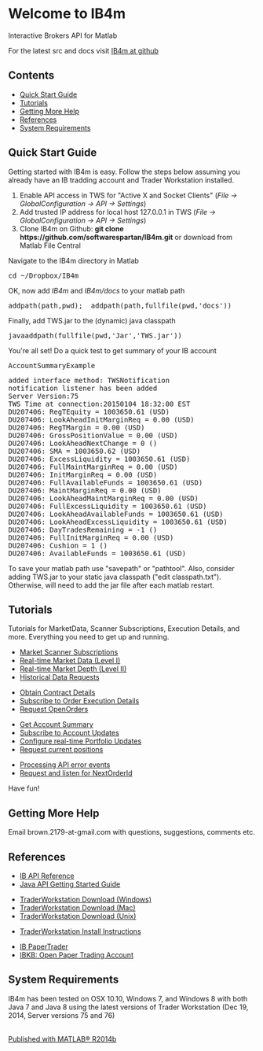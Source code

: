 
<!DOCTYPE html
  PUBLIC "-//W3C//DTD HTML 4.01 Transitional//EN">
<html><head>
      <meta http-equiv="Content-Type" content="text/html; charset=utf-8">
      <link rel="stylesheet" type="text/css" href="README.css">
   <!--
This HTML was auto-generated from MATLAB code.
To make changes, update the MATLAB code and republish this document.
      --><title>Welcome to IB4m</title><meta name="generator" content="MATLAB 8.4"><link rel="schema.DC" href="http://purl.org/dc/elements/1.1/"><meta name="DC.date" content="2015-01-04"><meta name="DC.source" content="index.m"><style type="text/css">
  </style></head><body><div class="content"><h1>Welcome to IB4m</h1><!--introduction--><p>Interactive Brokers API for Matlab</p><p>For the latest src and docs visit <a href="http://softwarespartan.github.io/IB4m">IB4m at github</a></p><!--/introduction--><h2>Contents</h2><div><ul><li><a href="#1">Quick Start Guide</a></li><li><a href="#7">Tutorials</a></li><li><a href="#9">Getting More Help</a></li><li><a href="#10">References</a></li><li><a href="#11">System Requirements</a></li></ul></div><h2>Quick Start Guide<a name="1"></a></h2><p>Getting started with IB4m is easy.  Follow the steps below assuming you already have an IB tradding account and Trader Workstation installed.</p><div><ol><li>Enable API access in TWS for "Active X and Socket Clients" (<i>File -&gt; GlobalConfiguration -&gt; API -&gt; Settings</i>)</li><li>Add trusted IP address for local host 127.0.0.1 in TWS (<i>File -&gt; GlobalConfiguration -&gt; API -&gt; Settings</i>)</li><li>Clone IB4m on Github: <b>git clone https://github.com/softwarespartan/IB4m.git</b> or download from Matlab File Central</li></ol></div><p>Navigate to the IB4m directory in Matlab</p><pre class="codeinput">cd <span class="string">~/Dropbox/IB4m</span>
</pre><p>OK, now add <i>IB4m</i> and <i>IB4m/docs</i> to your matlab path</p><pre class="codeinput">addpath(path,pwd);  addpath(path,fullfile(pwd,<span class="string">'docs'</span>))
</pre><p>Finally, add TWS.jar to the (dynamic) java classpath</p><pre class="codeinput">javaaddpath(fullfile(pwd,<span class="string">'Jar'</span>,<span class="string">'TWS.jar'</span>))
</pre><p>You're all set!  Do a quick test to get summary of your IB account</p><pre class="codeinput">AccountSummaryExample
</pre><pre class="codeoutput">added interface method: TWSNotification
notification listener has been added
Server Version:75
TWS Time at connection:20150104 18:32:00 EST
DU207406: RegTEquity = 1003650.61 (USD)
DU207406: LookAheadInitMarginReq = 0.00 (USD)
DU207406: RegTMargin = 0.00 (USD)
DU207406: GrossPositionValue = 0.00 (USD)
DU207406: LookAheadNextChange = 0 ()
DU207406: SMA = 1003650.62 (USD)
DU207406: ExcessLiquidity = 1003650.61 (USD)
DU207406: FullMaintMarginReq = 0.00 (USD)
DU207406: InitMarginReq = 0.00 (USD)
DU207406: FullAvailableFunds = 1003650.61 (USD)
DU207406: MaintMarginReq = 0.00 (USD)
DU207406: LookAheadMaintMarginReq = 0.00 (USD)
DU207406: FullExcessLiquidity = 1003650.61 (USD)
DU207406: LookAheadAvailableFunds = 1003650.61 (USD)
DU207406: LookAheadExcessLiquidity = 1003650.61 (USD)
DU207406: DayTradesRemaining = -1 ()
DU207406: FullInitMarginReq = 0.00 (USD)
DU207406: Cushion = 1 ()
DU207406: AvailableFunds = 1003650.61 (USD)
</pre><p>To save your matlab path use "savepath" or "pathtool". Also, consider adding TWS.jar to your static java classpath ("edit classpath.txt"). Otherwise, will need to add the jar file after each matlab restart.</p><h2>Tutorials<a name="7"></a></h2><p>Tutorials for MarketData, Scanner Subscriptions, Execution Details, and more.  Everything you need to get up and running.</p><div><ul><li><a href="http://softwarespartan.github.io/IB4m/docs/html/ScannerSubscriptionExample.html">Market Scanner Subscriptions</a></li><li><a href="http://softwarespartan.github.io/IB4m/docs/html/MarketDataExample.html">Real-time Market Data (Level I)</a></li><li><a href="http://softwarespartan.github.io/IB4m/docs/html/MarketDepthExample.html">Real-time Market Depth (Level II)</a></li><li><a href="http://softwarespartan.github.io/IB4m/docs/html/HistoricalDataExample.html">Historical Data Requests</a></li></ul></div><div><ul><li><a href="http://softwarespartan.github.io/IB4m/docs/html/ContractDetailsExample.html">Obtain Contract Details</a></li><li><a href="http://softwarespartan.github.io/IB4m/docs/html/ExecutionDetailsExample.html">Subscribe to Order Execution Details</a></li><li><a href="http://softwarespartan.github.io/IB4m/docs/html/OpenOrdersExample.html">Request OpenOrders</a></li></ul></div><div><ul><li><a href="http://softwarespartan.github.io/IB4m/docs/html/AccountSummaryExample.html">Get Account Summary</a></li><li><a href="http://softwarespartan.github.io/IB4m/docs/html/AccountUpdatesExample.html">Subscribe to Account Updates</a></li><li><a href="http://softwarespartan.github.io/IB4m/docs/html/PortfolioUpdateExample.html">Configure real-time Portfolio Updates</a></li><li><a href="http://softwarespartan.github.io/IB4m/docs/html/PositionsExample.html">Request current positions</a></li></ul></div><div><ul><li><a href="http://softwarespartan.github.io/IB4m/docs/html/ErrorExample.html">Processing API error events</a></li><li><a href="http://softwarespartan.github.io/IB4m/docs/html/NextOrderIdExample.html">Request and listen for NextOrderId</a></li></ul></div><p>Have fun!</p><h2>Getting More Help<a name="9"></a></h2><p>Email brown.2179-at-gmail.com with questions, suggestions, comments etc.</p><h2>References<a name="10"></a></h2><div><ul><li><a href="http://www.interactivebrokers.com/download/newMark/PDFs/APIprintable.pdf">IB API Reference</a></li><li><a href="https://www.interactivebrokers.com/download/JavaAPIGettingStarted.pdf">Java API Getting Started Guide</a></li></ul></div><div><ul><li><a href="https://www.interactivebrokers.com/en/?f=%2Fen%2Fcontrol%2Fsystemstandalone.php%3Fos%3Dwin%26amp%3Bib_entity%3D">TraderWorkstation Download (Windows)</a></li><li><a href="https://www.interactivebrokers.com/en/?f=%2Fen%2Fcontrol%2Fsystemstandalone.php%3Fos%3Dmac%26amp%3Bib_entity%3D">TraderWorkstation Download (Mac)</a></li><li><a href="https://www.interactivebrokers.com/en/?f=%2Fen%2Fcontrol%2Fsystemstandalone.php%3Fos%3Dunix%26amp%3Bib_entity%3D">TraderWorkstation Download (Unix)</a></li></ul></div><div><ul><li><a href="https://www.interactivebrokers.com/en/?f=%2Fen%2Fsoftware%2FinstallationInstructions.php">TraderWorkstation Install Instructions</a></li></ul></div><div><ul><li><a href="https://www.interactivebrokers.com/en/index.php?f=tws&amp;p=papertrader">IB PaperTrader</a></li><li><a href="http://ibkb.interactivebrokers.com/node/663">IBKB: Open Paper Trading Account</a></li></ul></div><h2>System Requirements<a name="11"></a></h2><p>IB4m has been tested on OSX 10.10, Windows 7, and Windows 8 with both Java 7 and Java 8 using the latest versions of Trader Workstation (Dec 19, 2014, Server versions 75 and 76)</p><p class="footer"><br><a href="http://www.mathworks.com/products/matlab/">Published with MATLAB&reg; R2014b</a><br></p></div><!--
##### SOURCE BEGIN #####
%% Welcome to IB4m
%
% Interactive Brokers API for Matlab
%
% For the latest src and docs visit  
% <http://softwarespartan.github.io/IB4m IB4m at github>
%  

%% Quick Start Guide
%
% Getting started with IB4m is easy.  Follow the steps below assuming you already have an IB tradding account and Trader Workstation installed.
%
% # Enable API access in TWS for "Active X and Socket Clients" (_File -> GlobalConfiguration -> API -> Settings_)
% # Add trusted IP address for local host 127.0.0.1 in TWS (_File -> GlobalConfiguration -> API -> Settings_)
% # Clone IB4m on Github: *git clone https://github.com/softwarespartan/IB4m.git* or download from Matlab File Central

%% 
% Navigate to the IB4m directory in Matlab
cd ~/Dropbox/IB4m

%%
% OK, now add _IB4m_ and _IB4m/docs_ to your matlab path 
addpath(path,pwd);  addpath(path,fullfile(pwd,'docs'))

%%
% Finally, add TWS.jar to the (dynamic) java classpath
javaaddpath(fullfile(pwd,'Jar','TWS.jar'))

%%
% You're all set!  Do a quick test to get summary of your IB account
AccountSummaryExample 

%%
% To save your matlab path use "savepath" or "pathtool".  
% Also, consider adding TWS.jar to your static java classpath ("edit classpath.txt").  
% Otherwise, will need to add the jar file after each matlab restart.

%% Tutorials
%
% Tutorials for MarketData, Scanner Subscriptions, Execution Details, and more.  Everything you need to get up and running.
%
% * <http://softwarespartan.github.io/IB4m/docs/html/ScannerSubscriptionExample.html Market Scanner Subscriptions>
% * <http://softwarespartan.github.io/IB4m/docs/html/MarketDataExample.html Real-time Market Data (Level I)>
% * <http://softwarespartan.github.io/IB4m/docs/html/MarketDepthExample.html Real-time Market Depth (Level II)>
% * <http://softwarespartan.github.io/IB4m/docs/html/HistoricalDataExample.html Historical Data Requests>
%
% * <http://softwarespartan.github.io/IB4m/docs/html/ContractDetailsExample.html Obtain Contract Details>
% * <http://softwarespartan.github.io/IB4m/docs/html/ExecutionDetailsExample.html Subscribe to Order Execution Details>
% * <http://softwarespartan.github.io/IB4m/docs/html/OpenOrdersExample.html Request OpenOrders>
%
% * <http://softwarespartan.github.io/IB4m/docs/html/AccountSummaryExample.html Get Account Summary>
% * <http://softwarespartan.github.io/IB4m/docs/html/AccountUpdatesExample.html Subscribe to Account Updates>
% * <http://softwarespartan.github.io/IB4m/docs/html/PortfolioUpdateExample.html Configure real-time Portfolio Updates>
% * <http://softwarespartan.github.io/IB4m/docs/html/PositionsExample.html Request current positions>
%
% * <http://softwarespartan.github.io/IB4m/docs/html/ErrorExample.html Processing API error events>
% * <http://softwarespartan.github.io/IB4m/docs/html/NextOrderIdExample.html Request and listen for NextOrderId>
%%
% Have fun!

%% Getting More Help
% Email brown.2179-at-gmail.com with questions, suggestions, comments etc.  

%% References
%
% * <http://www.interactivebrokers.com/download/newMark/PDFs/APIprintable.pdf IB API Reference>
% * <https://www.interactivebrokers.com/download/JavaAPIGettingStarted.pdf Java API Getting Started Guide>
%
% * <https://www.interactivebrokers.com/en/?f=%2Fen%2Fcontrol%2Fsystemstandalone.php%3Fos%3Dwin%26amp%3Bib_entity%3D  TraderWorkstation Download (Windows)>
% * <https://www.interactivebrokers.com/en/?f=%2Fen%2Fcontrol%2Fsystemstandalone.php%3Fos%3Dmac%26amp%3Bib_entity%3D  TraderWorkstation Download (Mac)>
% * <https://www.interactivebrokers.com/en/?f=%2Fen%2Fcontrol%2Fsystemstandalone.php%3Fos%3Dunix%26amp%3Bib_entity%3D TraderWorkstation Download (Unix)>
%
% * <https://www.interactivebrokers.com/en/?f=%2Fen%2Fsoftware%2FinstallationInstructions.php TraderWorkstation Install Instructions>
%
% * <https://www.interactivebrokers.com/en/index.php?f=tws&p=papertrader IB PaperTrader>
% * <http://ibkb.interactivebrokers.com/node/663 IBKB: Open Paper Trading Account>

%% System Requirements 
%
% IB4m has been tested on OSX 10.10, Windows 7, and Windows 8 with both Java 7 and Java 8 using the latest versions of Trader Workstation (Dec 19, 2014, Server versions 75 and 76)
##### SOURCE END #####
--></body></html>